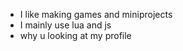 - I like making games and miniprojects
- I mainly use lua and js
- why u looking at my profile

<!---
Actravaz/Actravaz is a ✨ special ✨ repository because its `README.md` (this file) appears on your GitHub profile.
You can click the Preview link to take a look at your changes.
--->
